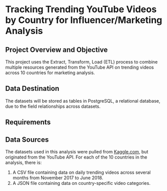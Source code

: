 # Tracking Trending YouTube Videos by Country for Influencer/Marketing Analysis

## Project Overview and Objective
This project uses the Extract, Transform, Load (ETL) process to combine multiple resources generated from the YouTube API on trending videos across 10 countries for marketing analysis.

## Data Destination
The datasets will be stored as tables in PostgreSQL, a relational database, due to the field relationships across datasets.

## Requirements


## Data Sources
The datasets used in this analysis were pulled from [Kaggle.com](https://www.kaggle.com/datasnaek/youtube-new), but originated from the YouTube API. For each of the 10 countries in the analysis, there is:
1. A CSV file containing data on daily trending videos across several months from November 2017 to June 2018.
2. A JSON file containing data on country-specific video categories.

